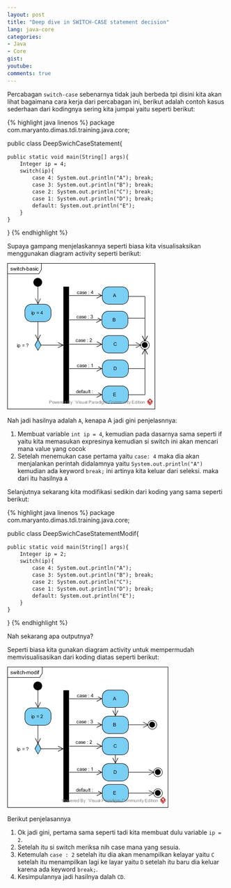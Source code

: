 ```yaml
---
layout: post
title: "Deep dive in SWITCH-CASE statement decision"
lang: java-core
categories:
- Java
- Core
gist: 
youtube: 
comments: true
---
```


Percabagan ```switch-case``` sebenarnya tidak jauh berbeda tpi disini kita akan lihat bagaimana cara kerja dari percabagan ini, berikut adalah contoh kasus sederhaan dari kodingnya sering kita jumpai yaitu seperti berikut:

{% highlight java linenos %}
package com.maryanto.dimas.tdi.training.java.core;

public class DeepSwichCaseStatement{

    public static void main(String[] args){
        Integer ip = 4;
        switch(ip){
            case 4: System.out.println("A"); break;
            case 3: System.out.println("B"); break;
            case 2: System.out.println("C"); break;
            case 1: System.out.println("D"); break;
            default: System.out.println("E");
        }
    }
}
{% endhighlight %}

Supaya gampang menjelaskannya seperti biasa kita visualisaksikan menggunakan diagram activity seperti berikut:

![Switch case statement basic](/resources/downloads/imgs/java-core/switch-case-statement/switch-basic.jpg)

Nah jadi hasilnya adalah ```A```, kenapa A jadi gini penjelasnnya:

1. Membuat variable ```int ip = 4```, kemudian pada dasarnya sama seperti if yaitu kita memasukan expresinya kemudian si switch ini akan mencari mana value yang cocok
2. Setelah menemukan case pertama yaitu ```case: 4``` maka dia akan menjalankan perintah didalamnya yaitu ```System.out.println("A")``` kemudian ada keyword ```break;``` ini artinya kita keluar dari seleksi. maka dari itu hasilnya ```A```

Selanjutnya sekarang kita modifikasi sedikin dari koding yang sama seperti berikut:

{% highlight java linenos %}
package com.maryanto.dimas.tdi.training.java.core;

public class DeepSwichCaseStatementModif{

    public static void main(String[] args){
        Integer ip = 2;
        switch(ip){
            case 4: System.out.println("A"); 
            case 3: System.out.println("B"); break;
            case 2: System.out.println("C"); 
            case 1: System.out.println("D"); break;
            default: System.out.println("E");
        }
    }
}
{% endhighlight %}

Nah sekarang apa outputnya? 

Seperti biasa kita gunakan diagram activity untuk mempermudah memvisualisasikan dari koding diatas seperti berikut:

![Switch case statement basic without break](/resources/downloads/imgs/java-core/switch-case-statement/switch-modif.jpg)

Berikut penjelasannya

1. Ok jadi gini, pertama sama seperti tadi kita membuat dulu variable ```ip = 2```.
2. Setelah itu si switch meriksa nih case mana yang sesuia.
3. Ketemulah ```case : 2``` setelah itu dia akan menampilkan kelayar yaitu ```C``` setelah itu menampilkan lagi ke layar yaitu ```D``` setelah itu baru dia keluar karena ada keyword ```break;```.
4. Kesimpulannya jadi hasilnya dalah ```CD```.
